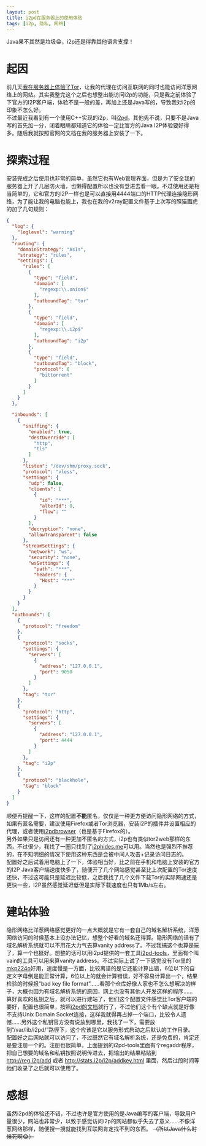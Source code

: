 ```yaml
---
layout: post
title: i2pd在服务器上的使用体验
tags: [i2p, 隐私, 网络]
---
```


  Java果不其然是垃圾😁，i2p还是得靠其他语言支撑！<!--more-->    

# 起因
  前几天[我在服务器上体验了Tor](/2022/11/16/tor.html)，让我的代理在访问互联网的同时也能访问洋葱网络上的网站。其实我整完这个之后也想整出能访问i2p的功能，只是我之前体验了下官方的I2P客户端，体验不是一般的差，再加上还是Java写的，导致我对i2p的印象不怎么好。   
  不过最近我看到有一个使用C++实现的i2p，叫[i2pd](https://github.com/PurpleI2P/i2pd)。其他先不说，只要不是Java写的首先加一分，闭着眼睛都知道它的体验一定比官方的Java I2P体验要好得多。随后我就按照官网的文档在我的服务器上安装了一下。   

# 探索过程
  安装完成之后使用也非常的简单，虽然它也有Web管理界面，但是为了安全我的服务器上开了几层防火墙，也懒得配置所以也没有登进去看一眼。不过使用还是相当简单的，它和官方的I2P一样也是可以直接用4444端口的HTTP代理连接隐形网络，为了能让我的电脑也能上，我也在我的v2ray配置文件基于上次写的照猫画虎的加了几句规则：   
```json
{
  "log": {
    "loglevel": "warning"
  },
  "routing": {
    "domainStrategy": "AsIs",
    "strategy": "rules",
    "settings": {
      "rules": [
        {
          "type": "field",
          "domain": [
            "regexp:\\.onion$"
          ],
          "outboundTag": "tor"
        },
        {
          "type": "field",
          "domain": [
            "regexp:\\.i2p$"
          ],
          "outboundTag": "i2p"
        },
        {
          "type": "field",
          "outboundTag": "block",
          "protocol": [
            "bittorrent"
          ]
        }
      ]
    }
  },

  "inbounds": [
    {
      "sniffing": {
        "enabled": true,
        "destOverride": [
          "http",
          "tls"
        ]
      },
      "listen": "/dev/shm/proxy.sock",
      "protocol": "vless",
      "settings": {
        "udp": false,
        "clients": [
          {
            "id": "***",
            "alterId": 0,
            "flow": ""
          }
        ],
        "decryption": "none",
        "allowTransparent": false
      },
      "streamSettings": {
        "network": "ws",
        "security": "none",
        "wsSettings": {
          "path": "***",
          "headers": {
            "Host": "***"
          }
        }
      }
    }
  ],
  "outbounds": [
    {
      "protocol": "freedom"
    },
    {
      "protocol": "socks",
      "settings": {
        "servers": [
          {
            "address": "127.0.0.1",
            "port": 9050
          }
        ]
      },
      "tag": "tor"
    },
    {
      "protocol": "http",
      "settings": {
        "servers": [
          {
            "address": "127.0.0.1",
            "port": 4444
          }
        ]
      },
      "tag": "i2p"
    },
    {
      "protocol": "blackhole",
      "tag": "block"
    }
  ]
}
```
  顺便再提醒一下，这样的配置**不能**匿名，仅仅是一种更方便访问隐形网络的方式，如果有匿名需要，建议使用Firefox或者Tor浏览器，安装I2P的插件并设置相应的代理，或者使用[i2pdbrowser](https://github.com/PurpleI2P/i2pdbrowser)（也是基于Firefox的）。   
  另外如果只是访问还有一种更加不匿名的方式，i2p也有类似tor2web那样的东西，不过很少，我找了一圈只找到了[i2phides.me](https://i2phides.me/)可以用。当然也是强烈不推荐的，在不知明细的情况下使用这种东西是会被中间人攻击+记录访问日志的。   
  配置好之后试着用电脑上了一下，体验相当好，比之前在手机和电脑上安装的官方的I2P Java客户端速度快多了，随便开了几个网站感觉甚至比上次配置的Tor速度还快，不过这可能只是延迟比较低，之后我找了几个文件下载Tor的实际网速还是更快一些，I2P虽然感觉延迟低但是实际下载速度也只有1Mb/s左右。   
# 建站体验
  隐形网络比洋葱网络感觉更好的一点大概就是它有一套自己的域名解析系统，洋葱网络访问的时候基本上没办法记忆，想整个好看的域名还得算。隐形网络的话有了域名解析系统就可以不用花大力气去算vanity address了。不过我搞这个也算是玩了，算一个也挺好。想整的话可以用i2pd提供的一套工具[i2pd-tools](https://github.com/PurpleI2P/i2pd-tools)，里面有个叫vain的工具可以用来算vanity address。不过实际上试了一下感觉没有Tor里的[mkp224o](https://github.com/cathugger/mkp224o)好用，速度慢是一方面，比较离谱的是它还能计算出错，6位以下的自定义字母倒是能正常计算，6位以上的就会计算错误，好不容易计算出一个，结果检验的时候报“bad key file format”……看那个仓库好像人家也不怎么想解决的样子，大概也因为有域名解析系统的原因，网上也没有其他人开发这样的程序……   
  算好喜欢的私钥之后，就可以进行建站了，他们这个配置文件感觉比Tor客户端的要好，配置也很简单，按照[i2pd的文档](https://i2pd.readthedocs.io/en/latest/tutorials/http/#host-anonymous-website)就行了，不过他们这个有个缺点就是好像不支持Unix Domain Socket连接，这样我就得再占掉一个端口，比较令人遗憾……另外这个私钥官方没有说放到哪里，我找了一下，需要放到“/var/lib/i2pd/”路径下，这个应该是它以服务形式启动之后默认的工作目录。   
  配置好之后网站就可以访问了，不过既然它有域名解析系统，还是免费的，肯定还是要注册一个的。注册也很简单，上面提到的i2pd-tools里面有个regaddr程序，把自己想要的域名和私钥按照说明传进去，把输出的结果粘贴到 <http://reg.i2p/add> 或者 <http://stats.i2p/i2p/addkey.html> 里面，然后过段时间等他们收录了之后就可以使用了。

# 感想
  虽然i2pd的体验还不错，不过也许是官方使用的是Java编写的客户端，导致用户量很少，网站也非常少，以致于感觉访问i2p的网站都似乎失去了意义……不像洋葱网络那样，随便搜一搜就能找到互联网肯定找不到的东西。 ~~（所以Java什么时候死啊😂）~~
